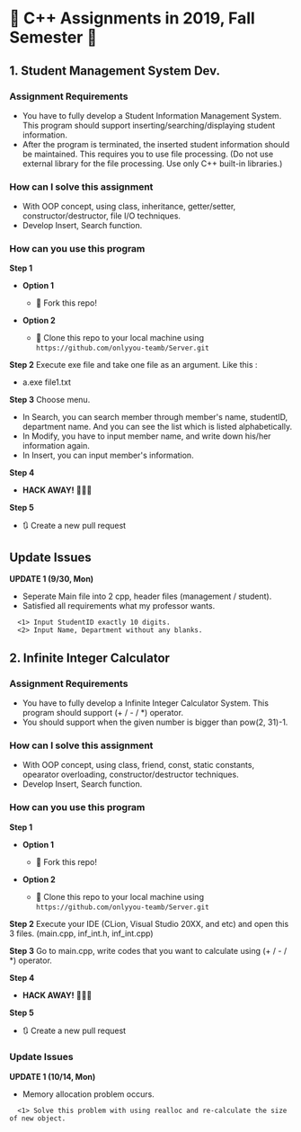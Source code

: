 # :high_brightness: C++ Assignments in 2019, Fall Semester :high_brightness:

## 1. Student Management System Dev.

### Assignment Requirements

- You have to fully develop a Student Information Management System. This program should support inserting/searching/displaying student information. 
- After the program is terminated, the inserted student information should be maintained. This requires you to use file processing. (Do not use external library for the file processing. Use only C++ built-in libraries.)

### How can I solve this assignment
- With OOP concept, using class, inheritance, getter/setter, constructor/destructor, file I/O techniques.
- Develop Insert, Search function.

### How can you use this program

**Step 1**
- **Option 1** 
  - 🍴 Fork this repo!
  
- **Option 2** 
  - 👯 Clone this repo to your local machine using `https://github.com/onlyyou-teamb/Server.git`

**Step 2**
Execute exe file and take one file as an argument. Like this :
- a.exe file1.txt

**Step 3**
Choose menu.
- In Search, you can search member through member's name, studentID, department name. And you can see the list which is listed alphabetically.
- In Modify, you have to input member name, and write down his/her information again.
- In Insert, you can input member's information.

**Step 4**
- **HACK AWAY!** 🔨🔨🔨

**Step 5**
- 🔃 Create a new pull request 

## Update Issues

**UPDATE 1 (9/30, Mon)**
  
  - Seperate Main file into 2 cpp, header files (management / student).
  - Satisfied all requirements what my professor wants. 
  ```
    <1> Input StudentID exactly 10 digits.
    <2> Input Name, Department without any blanks.
  ```

## 2. Infinite Integer Calculator

### Assignment Requirements

- You have to fully develop a Infinite Integer Calculator System. This program should support (+ / - / *) operator.
- You should support when the given number is bigger than pow(2, 31)-1.

### How can I solve this assignment
- With OOP concept, using class, friend, const, static constants, opearator overloading, constructor/destructor techniques.
- Develop Insert, Search function.

### How can you use this program

**Step 1**
- **Option 1** 
  - 🍴 Fork this repo!
  
- **Option 2** 
  - 👯 Clone this repo to your local machine using `https://github.com/onlyyou-teamb/Server.git`

**Step 2**
Execute your IDE (CLion, Visual Studio 20XX, and etc) and open this 3 files.
(main.cpp, inf_int.h, inf_int.cpp)

**Step 3**
Go to main.cpp, write codes that you want to calculate using (+ / - / *) operator.

**Step 4**
- **HACK AWAY!** 🔨🔨🔨

**Step 5**
- 🔃 Create a new pull request 

### Update Issues

**UPDATE 1 (10/14, Mon)**
  
  - Memory allocation problem occurs.
  ```
    <1> Solve this problem with using realloc and re-calculate the size of new object.
  ```
